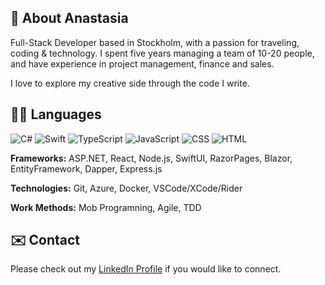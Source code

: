 ## 🥂 About Anastasia

Full-Stack Developer based in Stockholm, with a passion for traveling, coding & technology. I spent five years managing a team of 10-20 people, and have experience in project management, finance and sales.

I love to explore my creative side through the code I write.


## 👩‍💻 Languages

![C#](https://github.com/abrahamcalf/programming-languages-logos/blob/master/src/csharp/csharp_64x64.png?raw=true) 
![Swift](https://github.com/abrahamcalf/programming-languages-logos/blob/master/src/swift/swift_64x64.png?raw=true) 
![TypeScript](https://github.com/abrahamcalf/programming-languages-logos/blob/master/src/typescript/typescript_64x64.png?raw=true) 
![JavaScript](https://github.com/abrahamcalf/programming-languages-logos/blob/master/src/javascript/javascript_64x64.png?raw=true) 
![CSS](https://github.com/abrahamcalf/programming-languages-logos/blob/master/src/css/css_64x64.png?raw=true) 
![HTML](https://github.com/abrahamcalf/programming-languages-logos/blob/master/src/html/html_64x64.png?raw=true) 

**Frameworks:** ASP.NET, React, Node.js, SwiftUI, RazorPages, Blazor, EntityFramework, Dapper, Express.js

**Technologies:** Git, Azure, Docker, VSCode/XCode/Rider

**Work Methods:** Mob Programning, Agile, TDD


## ✉️ Contact
Please check out my [LinkedIn Profile](https://www.linkedin.com/in/anastasia-nilsson/) if you would like to connect.


<!--
### Frameworks & Libraries

**C#:**  ASP.NET | EntityFramework

**TS/JS:**  React | Node.js


**AnastasiaNilsson/AnastasiaNilsson** is a ✨ _special_ ✨ repository because its `README.md` (this file) appears on your GitHub profile.

Here are some ideas to get you started:

- 🔭 I’m currently working on ...
- 🌱 I’m currently learning ...
- 👯 I’m looking to collaborate on ...
- 🤔 I’m looking for help with ...
- 💬 Ask me about ...
- 📫 How to reach me: ...
- 😄 Pronouns: ...
- ⚡ Fun fact: ...
-->
